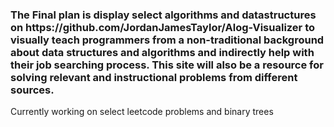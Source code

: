 <h3>
The Final plan is display select algorithms and datastructures on https://github.com/JordanJamesTaylor/Alog-Visualizer to visually teach programmers from a non-traditional background about data structures and algorithms and indirectly help with their job searching process. This site will also be a resource for solving relevant and instructional problems from different sources.
</h3>

<p> Currently working on select leetcode problems and binary trees </p>
